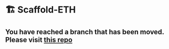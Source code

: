 # 🏗 Scaffold-ETH

## You have reached a branch that has been moved. Please visit [this repo](https://github.com/scaffold-eth/scaffold-eth-examples/tree/uniswapper)
